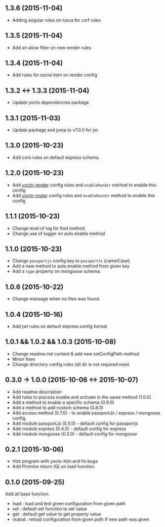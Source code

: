 ## 1.3.6 (2015-11-04)

- Adding angular rules on lusca for csrf rules

## 1.3.5 (2015-11-04)

- Add an allow filter on new render rules

## 1.3.4 (2015-11-04)

- Add rules for social item on render config

## 1.3.2 <-> 1.3.3 (2015-11-04)

- Update yocto dependencies package

## 1.3.1 (2015-11-03)

- Update package and jump to v7.0.0 for joi.

## 1.3.0 (2015-10-23)

- Add cors rules on default express schema.

## 1.2.0 (2015-10-23)

- Add [yocto-render](https://www.npmjs.com/package/yocto-render) config rules and `enableRender` method to enable this config
- Add [yocto-router](https://www.npmjs.com/package/yocto-router) config rules and `enableRouter` method to enable this config

## 1.1.1 (2015-10-23)

- Change level of log for find method
- Change use of logger on auto enable method

## 1.1.0 (2015-10-23)

- Change `passportjs` config key to `passportJs` (camelCase).
- Add a new method to auto enable method from given key
- Add a `type` property on mongoose schema.

## 1.0.6 (2015-10-22)

- Change message when no files was found.

## 1.0.4 (2015-10-16)

- Add jwt rules on default express config format

## 1.0.1 && 1.0.2 && 1.0.3 (2015-10-08)

- Change readme.md content & add new setConfigPath method
- Minor fixes
- Change directory config rules (all dir is not required now)

## 0.3.0 -> 1.0.0 (2015-10-06 <-> 2015-10-07)

- Add readme description
- Add rules to process enable and activate in the same method (1.0.0)
- Add a method to enable a specific schema (0.9.0)
- Add a method to add custom schema (0.8.0)
- Add access method (0.7.0) - to enable passportJs / express / mongoose config
- Add module passportJs (0.5.0) - default config for passportjs
- Add module express  (0.4.0) -  default config for express
- Add module mongoose  (0.3.0) -  default config for mongoose

## 0.2.1 (2015-10-06)

- Hint program with yocto-hitn and fix bugs
- Add Promise return (Q) on load function.

## 0.1.0 (2015-09-25)

Add all base function.
- load : load and test given configuration from given path
- set : default set function to set value
- get : default get value to get property value
- realod : reload configuration from given path if new path was given